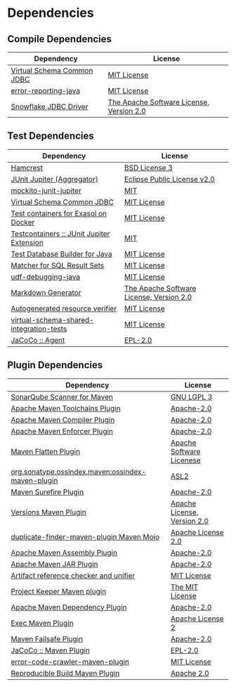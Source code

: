 <!-- @formatter:off -->
# Dependencies

## Compile Dependencies

| Dependency                      | License                                       |
| ------------------------------- | --------------------------------------------- |
| [Virtual Schema Common JDBC][0] | [MIT License][1]                              |
| [error-reporting-java][2]       | [MIT License][3]                              |
| [Snowflake JDBC Driver][4]      | [The Apache Software License, Version 2.0][5] |

## Test Dependencies

| Dependency                                      | License                                       |
| ----------------------------------------------- | --------------------------------------------- |
| [Hamcrest][6]                                   | [BSD License 3][7]                            |
| [JUnit Jupiter (Aggregator)][8]                 | [Eclipse Public License v2.0][9]              |
| [mockito-junit-jupiter][10]                     | [MIT][11]                                     |
| [Virtual Schema Common JDBC][0]                 | [MIT License][1]                              |
| [Test containers for Exasol on Docker][12]      | [MIT License][13]                             |
| [Testcontainers :: JUnit Jupiter Extension][14] | [MIT][15]                                     |
| [Test Database Builder for Java][16]            | [MIT License][17]                             |
| [Matcher for SQL Result Sets][18]               | [MIT License][19]                             |
| [udf-debugging-java][20]                        | [MIT License][21]                             |
| [Markdown Generator][22]                        | [The Apache Software License, Version 2.0][5] |
| [Autogenerated resource verifier][23]           | [MIT License][24]                             |
| [virtual-schema-shared-integration-tests][25]   | [MIT License][26]                             |
| [JaCoCo :: Agent][27]                           | [EPL-2.0][28]                                 |

## Plugin Dependencies

| Dependency                                              | License                           |
| ------------------------------------------------------- | --------------------------------- |
| [SonarQube Scanner for Maven][29]                       | [GNU LGPL 3][30]                  |
| [Apache Maven Toolchains Plugin][31]                    | [Apache-2.0][32]                  |
| [Apache Maven Compiler Plugin][33]                      | [Apache-2.0][32]                  |
| [Apache Maven Enforcer Plugin][34]                      | [Apache-2.0][32]                  |
| [Maven Flatten Plugin][35]                              | [Apache Software Licenese][32]    |
| [org.sonatype.ossindex.maven:ossindex-maven-plugin][36] | [ASL2][5]                         |
| [Maven Surefire Plugin][37]                             | [Apache-2.0][32]                  |
| [Versions Maven Plugin][38]                             | [Apache License, Version 2.0][32] |
| [duplicate-finder-maven-plugin Maven Mojo][39]          | [Apache License 2.0][40]          |
| [Apache Maven Assembly Plugin][41]                      | [Apache-2.0][32]                  |
| [Apache Maven JAR Plugin][42]                           | [Apache-2.0][32]                  |
| [Artifact reference checker and unifier][43]            | [MIT License][44]                 |
| [Project Keeper Maven plugin][45]                       | [The MIT License][46]             |
| [Apache Maven Dependency Plugin][47]                    | [Apache-2.0][32]                  |
| [Exec Maven Plugin][48]                                 | [Apache License 2][32]            |
| [Maven Failsafe Plugin][49]                             | [Apache-2.0][32]                  |
| [JaCoCo :: Maven Plugin][50]                            | [EPL-2.0][28]                     |
| [error-code-crawler-maven-plugin][51]                   | [MIT License][52]                 |
| [Reproducible Build Maven Plugin][53]                   | [Apache 2.0][5]                   |

[0]: https://github.com/exasol/virtual-schema-common-jdbc/
[1]: https://github.com/exasol/virtual-schema-common-jdbc/blob/main/LICENSE
[2]: https://github.com/exasol/error-reporting-java/
[3]: https://github.com/exasol/error-reporting-java/blob/main/LICENSE
[4]: https://www.snowflake.net/
[5]: http://www.apache.org/licenses/LICENSE-2.0.txt
[6]: http://hamcrest.org/JavaHamcrest/
[7]: http://opensource.org/licenses/BSD-3-Clause
[8]: https://junit.org/junit5/
[9]: https://www.eclipse.org/legal/epl-v20.html
[10]: https://github.com/mockito/mockito
[11]: https://opensource.org/licenses/MIT
[12]: https://github.com/exasol/exasol-testcontainers/
[13]: https://github.com/exasol/exasol-testcontainers/blob/main/LICENSE
[14]: https://java.testcontainers.org
[15]: http://opensource.org/licenses/MIT
[16]: https://github.com/exasol/test-db-builder-java/
[17]: https://github.com/exasol/test-db-builder-java/blob/main/LICENSE
[18]: https://github.com/exasol/hamcrest-resultset-matcher/
[19]: https://github.com/exasol/hamcrest-resultset-matcher/blob/main/LICENSE
[20]: https://github.com/exasol/udf-debugging-java/
[21]: https://github.com/exasol/udf-debugging-java/blob/main/LICENSE
[22]: https://github.com/Steppschuh/Java-Markdown-Generator
[23]: https://github.com/exasol/autogenerated-resource-verifier-java/
[24]: https://github.com/exasol/autogenerated-resource-verifier-java/blob/main/LICENSE
[25]: https://github.com/exasol/virtual-schema-shared-integration-tests/
[26]: https://github.com/exasol/virtual-schema-shared-integration-tests/blob/main/LICENSE
[27]: https://www.eclemma.org/jacoco/index.html
[28]: https://www.eclipse.org/legal/epl-2.0/
[29]: http://sonarsource.github.io/sonar-scanner-maven/
[30]: http://www.gnu.org/licenses/lgpl.txt
[31]: https://maven.apache.org/plugins/maven-toolchains-plugin/
[32]: https://www.apache.org/licenses/LICENSE-2.0.txt
[33]: https://maven.apache.org/plugins/maven-compiler-plugin/
[34]: https://maven.apache.org/enforcer/maven-enforcer-plugin/
[35]: https://www.mojohaus.org/flatten-maven-plugin/
[36]: https://sonatype.github.io/ossindex-maven/maven-plugin/
[37]: https://maven.apache.org/surefire/maven-surefire-plugin/
[38]: https://www.mojohaus.org/versions/versions-maven-plugin/
[39]: https://basepom.github.io/duplicate-finder-maven-plugin
[40]: http://www.apache.org/licenses/LICENSE-2.0.html
[41]: https://maven.apache.org/plugins/maven-assembly-plugin/
[42]: https://maven.apache.org/plugins/maven-jar-plugin/
[43]: https://github.com/exasol/artifact-reference-checker-maven-plugin/
[44]: https://github.com/exasol/artifact-reference-checker-maven-plugin/blob/main/LICENSE
[45]: https://github.com/exasol/project-keeper/
[46]: https://github.com/exasol/project-keeper/blob/main/LICENSE
[47]: https://maven.apache.org/plugins/maven-dependency-plugin/
[48]: https://www.mojohaus.org/exec-maven-plugin
[49]: https://maven.apache.org/surefire/maven-failsafe-plugin/
[50]: https://www.jacoco.org/jacoco/trunk/doc/maven.html
[51]: https://github.com/exasol/error-code-crawler-maven-plugin/
[52]: https://github.com/exasol/error-code-crawler-maven-plugin/blob/main/LICENSE
[53]: http://zlika.github.io/reproducible-build-maven-plugin
